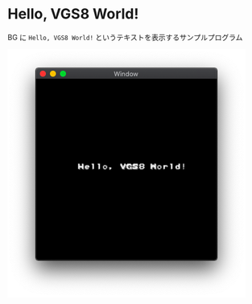 # Hello, VGS8 World!

BG に `Hello, VGS8 World!` というテキストを表示するサンプルプログラム

![ScreenShot](screenshot.png)

